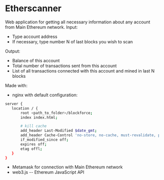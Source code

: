 # Etherscanner
Web application for getting all necessary information about any account from Main Ethereum network.
Input: 
- Type account address
- If necessary, type number N of last blocks you wish to scan

Output:
- Balance of this account
- Total number of transactions sent from this account
- List of all transactions connected with this account and mined in last N blocks

Made with:
- nginx with default configuration:
 ```sh
server {
    location / {
        root <path_to_folder>/blockforce;
        index index.html;

        # kill cache
        add_header Last-Modified $date_gmt;
        add_header Cache-Control 'no-store, no-cache, must-revalidate, proxy-revalidate, max-age=0';
        if_modified_since off;
        expires off;
        etag offl;
    }
}
```
- Metamask for connection with Main Ethereum network
- web3.js -- Ethereum JavaScript API 
